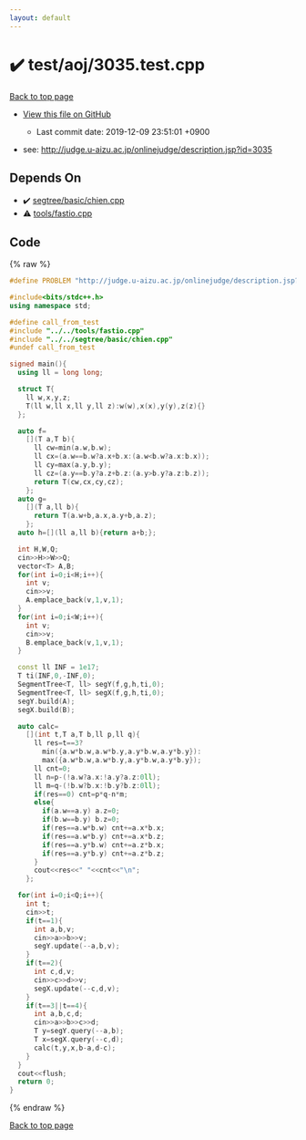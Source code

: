 ```yaml
---
layout: default
---
```


<!-- mathjax config similar to math.stackexchange -->
<script type="text/javascript" async
  src="https://cdnjs.cloudflare.com/ajax/libs/mathjax/2.7.5/MathJax.js?config=TeX-MML-AM_CHTML">
</script>
<script type="text/x-mathjax-config">
  MathJax.Hub.Config({
    TeX: { equationNumbers: { autoNumber: "AMS" }},
    tex2jax: {
      inlineMath: [ ['$','$'] ],
      processEscapes: true
    },
    "HTML-CSS": { matchFontHeight: false },
    displayAlign: "left",
    displayIndent: "2em"
  });
</script>

<script type="text/javascript" src="https://cdnjs.cloudflare.com/ajax/libs/jquery/3.4.1/jquery.min.js"></script>
<script src="https://cdn.jsdelivr.net/npm/jquery-balloon-js@1.1.2/jquery.balloon.min.js" integrity="sha256-ZEYs9VrgAeNuPvs15E39OsyOJaIkXEEt10fzxJ20+2I=" crossorigin="anonymous"></script>
<script type="text/javascript" src="../../../assets/js/copy-button.js"></script>
<link rel="stylesheet" href="../../../assets/css/copy-button.css" />


# :heavy_check_mark: test/aoj/3035.test.cpp
<a href="../../../index.html">Back to top page</a>

* <a href="{{ site.github.repository_url }}/blob/master/test/aoj/3035.test.cpp">View this file on GitHub</a>
    - Last commit date: 2019-12-09 23:51:01 +0900


* see: <a href="http://judge.u-aizu.ac.jp/onlinejudge/description.jsp?id=3035">http://judge.u-aizu.ac.jp/onlinejudge/description.jsp?id=3035</a>


## Depends On
* :heavy_check_mark: <a href="../../../library/segtree/basic/chien.cpp.html">segtree/basic/chien.cpp</a>
* :warning: <a href="../../../library/tools/fastio.cpp.html">tools/fastio.cpp</a>


## Code
{% raw %}
```cpp
#define PROBLEM "http://judge.u-aizu.ac.jp/onlinejudge/description.jsp?id=3035"

#include<bits/stdc++.h>
using namespace std;

#define call_from_test
#include "../../tools/fastio.cpp"
#include "../../segtree/basic/chien.cpp"
#undef call_from_test

signed main(){
  using ll = long long;

  struct T{
    ll w,x,y,z;
    T(ll w,ll x,ll y,ll z):w(w),x(x),y(y),z(z){}
  };

  auto f=
    [](T a,T b){
      ll cw=min(a.w,b.w);
      ll cx=(a.w==b.w?a.x+b.x:(a.w<b.w?a.x:b.x));
      ll cy=max(a.y,b.y);
      ll cz=(a.y==b.y?a.z+b.z:(a.y>b.y?a.z:b.z));
      return T(cw,cx,cy,cz);
    };
  auto g=
    [](T a,ll b){
      return T(a.w+b,a.x,a.y+b,a.z);
    };
  auto h=[](ll a,ll b){return a+b;};

  int H,W,Q;
  cin>>H>>W>>Q;
  vector<T> A,B;
  for(int i=0;i<H;i++){
    int v;
    cin>>v;
    A.emplace_back(v,1,v,1);
  }
  for(int i=0;i<W;i++){
    int v;
    cin>>v;
    B.emplace_back(v,1,v,1);
  }

  const ll INF = 1e17;
  T ti(INF,0,-INF,0);
  SegmentTree<T, ll> segY(f,g,h,ti,0);
  SegmentTree<T, ll> segX(f,g,h,ti,0);
  segY.build(A);
  segX.build(B);

  auto calc=
    [](int t,T a,T b,ll p,ll q){
      ll res=t==3?
        min({a.w*b.w,a.w*b.y,a.y*b.w,a.y*b.y}):
        max({a.w*b.w,a.w*b.y,a.y*b.w,a.y*b.y});
      ll cnt=0;
      ll n=p-(!a.w?a.x:!a.y?a.z:0ll);
      ll m=q-(!b.w?b.x:!b.y?b.z:0ll);
      if(res==0) cnt=p*q-n*m;
      else{
        if(a.w==a.y) a.z=0;
        if(b.w==b.y) b.z=0;
        if(res==a.w*b.w) cnt+=a.x*b.x;
        if(res==a.w*b.y) cnt+=a.x*b.z;
        if(res==a.y*b.w) cnt+=a.z*b.x;
        if(res==a.y*b.y) cnt+=a.z*b.z;
      }
      cout<<res<<" "<<cnt<<"\n";
    };

  for(int i=0;i<Q;i++){
    int t;
    cin>>t;
    if(t==1){
      int a,b,v;
      cin>>a>>b>>v;
      segY.update(--a,b,v);
    }
    if(t==2){
      int c,d,v;
      cin>>c>>d>>v;
      segX.update(--c,d,v);
    }
    if(t==3||t==4){
      int a,b,c,d;
      cin>>a>>b>>c>>d;
      T y=segY.query(--a,b);
      T x=segX.query(--c,d);
      calc(t,y,x,b-a,d-c);
    }
  }
  cout<<flush;
  return 0;
}

```
{% endraw %}

<a href="../../../index.html">Back to top page</a>

